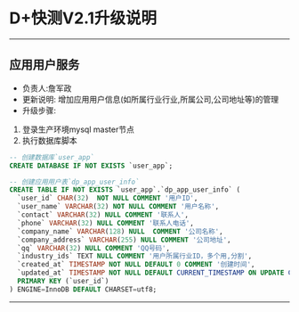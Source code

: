 
D+快测V2.1升级说明
=====================


--------------------------------------------------------
应用用户服务
------------
* 负责人:詹军政
* 更新说明: 增加应用用户信息(如所属行业行业,所属公司,公司地址等)的管理
* 升级步骤:
1. 登录生产环境mysql master节点
2. 执行数据库脚本
```sql
-- 创建数据库`user_app`
CREATE DATABASE IF NOT EXISTS `user_app`;

-- 创建应用用户表`dp_app_user_info`
CREATE TABLE IF NOT EXISTS `user_app`.`dp_app_user_info` (
  `user_id` CHAR(32)  NOT NULL COMMENT '用户ID',
  `user_name` VARCHAR(32) NOT NULL COMMENT '用户名称',
  `contact` VARCHAR(32) NULL COMMENT '联系人',
  `phone` VARCHAR(32) NULL COMMENT '联系人电话',
  `company_name` VARCHAR(128) NULL  COMMENT '公司名称',
  `company_address` VARCHAR(255) NULL COMMENT '公司地址',
  `qq` VARCHAR(32) NULL COMMENT 'QQ号码',
  `industry_ids` TEXT NULL COMMENT '用户所属行业ID，多个用,分割',
  `created_at` TIMESTAMP NOT NULL DEFAULT 0 COMMENT '创建时间',
  `updated_at` TIMESTAMP NOT NULL DEFAULT CURRENT_TIMESTAMP ON UPDATE CURRENT_TIMESTAMP COMMENT '用户所属行业ID，多个用,分割',
  PRIMARY KEY (`user_id`)
) ENGINE=InnoDB DEFAULT CHARSET=utf8;

```

--------------------------------------------------------




